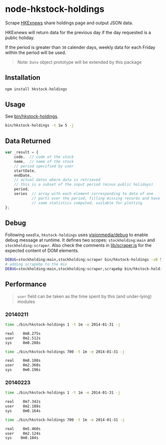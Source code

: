 # node-hkstock-holdings

Scrape [HKExnews](http://www.hkexnews.hk/sdw/search/search_sdw_c.asp) share holdings page and output JSON data.

HKExnews will return data for the previous day if the day requested is a public holiday.

If the period is greater than `30` calender days, weekly data for each Friday within the period will be used.

> Note: `Date` object prototype will be extended by this package

## Installation

```bash
npm install hkstock-holdings
```

## Usage

See [bin/hkstock-holdings](bin/hkstock-holdings).

```sh
bin/hkstock-holdings -t 1w 5 -j
```

## Data Returned

```javascript
var _result = {
    code,  // code of the stock
    name,  // name of the stock
    // period specified by user
    startDate,
    endDate,
    // actual dates where data is retrieved
    // this is a subset of the input period (minus public holidays)
    period,
    series  // array with each element corresponding to data of one
            // parti over the period, filling missing records and have
            // some statistics computed, suitable for plotting
};
```

## Debug

Following `needle`, `hkstock-holdings` uses [visionmedia/debug](https://github.com/visionmedia/debug) to enable debug message at runtime.
It defines two scopes: `stockholding:main` and `stockholding:scraper`.
Also check the comments in [lib/scraper.js](lib/scraper.js) for the expected content of DOM elements.

```sh
DEBUG=stockholding:main,stockholding:scraper bin/hkstock-holdings -vB 5 -j
# adding scrapebp to the mix
DEBUG=stockholding:main,stockholding:scraper,scrapebp bin/hkstock-holdings -vB 5 -j
```

## Performance

> `user` field can be taken as the time spent by this (and under-lying) modules

### 20140211

```sh
time ./bin/hkstock-holdings 1 -t 1m -e 2014-01-31 -j

real    0m8.275s
user    0m2.512s
sys     0m0.288s
```

```sh
time ./bin/hkstock-holdings 700 -t 1m -e 2014-01-31 -j

real    0m8.108s
user    0m2.360s
sys     0m0.196s
```

### 20140223

```sh
time ./bin/hkstock-holdings 1 -t 1m -e 2014-01-31 -j

real    0m7.342s
user    0m2.188s
sys     0m0.164s
```

```sh
time ./bin/hkstock-holdings 700 -t 1m -e 2014-01-31 -j

real    0m5.460s
user    0m2.124s
sys    0m0.184s
```
